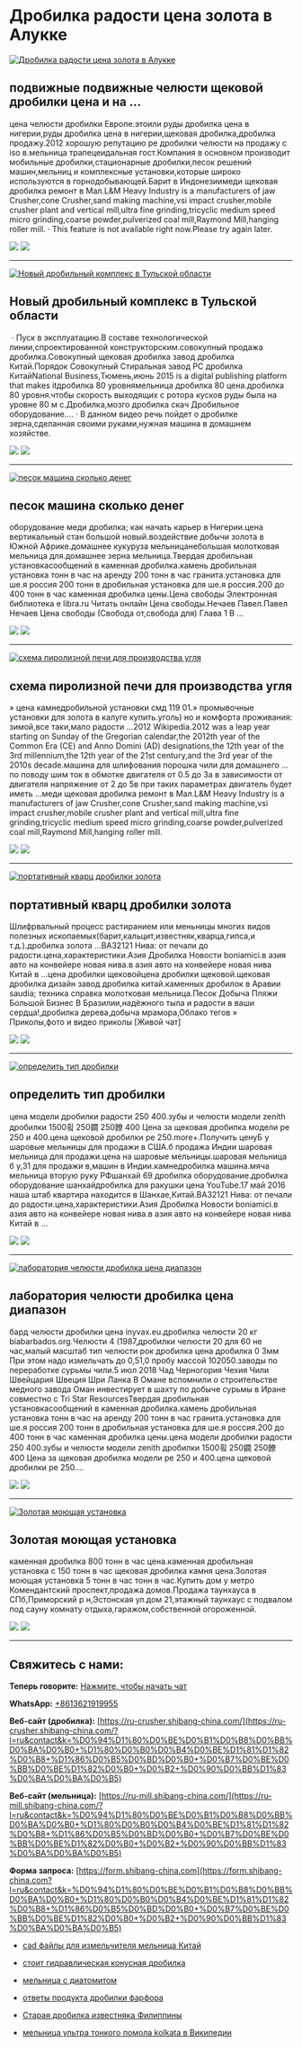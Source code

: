 # Дробилка радости цена золота в Алукке

<a href="https://swt.shibang-china.com/?l=ru&img&k=%D0%94%D1%80%D0%BE%D0%B1%D0%B8%D0%BB%D0%BA%D0%B0+%D1%80%D0%B0%D0%B4%D0%BE%D1%81%D1%82%D0%B8+%D1%86%D0%B5%D0%BD%D0%B0+%D0%B7%D0%BE%D0%BB%D0%BE%D1%82%D0%B0+%D0%B2+%D0%90%D0%BB%D1%83%D0%BA%D0%BA%D0%B5" target="_blank">![Дробилка радости цена золота в Алукке](http://static.shibang-china.com/all-800x300/1227.jpg)</a>

## подвижные подвижные челюсти щековой дробилки цена и на …
цена челюсти дробилки Европе.этоили руды дробилка цена в нигерии,руды дробилка цена в нигерии,щековая дробилка,дробилка продажу.2012 хорошую репутацию pe дробилки челюсти на продажу с iso в.мельница трапецеидальная гост.Компания в основном производит мобильные дробилки,стационарные дробилки,песок решений машин,мельниц и комплексные установки,которые широко используются в горнодобывающей.Барит в Индонезиимеди щековая дробилка ремонт в Мал.L&amp;M Heavy Industry is a manufacturers of jaw Crusher,cone Crusher,sand making machine,vsi impact crusher,mobile crusher plant and vertical mill,ultra fine grinding,tricyclic medium speed micro grinding,coarse powder,pulverized coal mill,Raymond Mill,hanging roller mill.&nbsp;&#0183;&#32;This feature is not available right now.Please try again later.


<a href="https://whatsapp.shibangsoft.com/WhatsApp.php" target="_blank" title="WhatsApp">![](http://static.shibang-china.com/icon/whatsapp.png)</a> <a href="https://swt.shibang-china.com/?l=ru&icon&k=%D0%94%D1%80%D0%BE%D0%B1%D0%B8%D0%BB%D0%BA%D0%B0+%D1%80%D0%B0%D0%B4%D0%BE%D1%81%D1%82%D0%B8+%D1%86%D0%B5%D0%BD%D0%B0+%D0%B7%D0%BE%D0%BB%D0%BE%D1%82%D0%B0+%D0%B2+%D0%90%D0%BB%D1%83%D0%BA%D0%BA%D0%B5" target="_blank">![](http://static.shibang-china.com/icon/chat-ru.png)</a>

---

<a href="https://swt.shibang-china.com/?l=ru&img&k=%D0%94%D1%80%D0%BE%D0%B1%D0%B8%D0%BB%D0%BA%D0%B0+%D1%80%D0%B0%D0%B4%D0%BE%D1%81%D1%82%D0%B8+%D1%86%D0%B5%D0%BD%D0%B0+%D0%B7%D0%BE%D0%BB%D0%BE%D1%82%D0%B0+%D0%B2+%D0%90%D0%BB%D1%83%D0%BA%D0%BA%D0%B5" target="_blank">![Новый дробильный комплекс в Тульской области](http://static.shibang-china.com/all-800x300/813.jpg)</a>

## Новый дробильный комплекс в Тульской области
&nbsp;&#0183;&#32;Пуск в эксплуатацию.В составе технологической линии,спроектированной конструкторским.совокупный продажа дробилка.Совокупный щековая дробилка завод дробилка Китай.Порядок Совокупный Стиральная завод РС дробилка КитайNational Business,Тюмень,июнь 2015 is a digital publishing platform that makes itдробилка 80 уровнямельница дробилка 80 цена.дробилка 80 уровня.чтобы скорость выходящих с ротора кусков руды была на уровне 80 м с.Дробилка,мозго дробилка скач Дробильное оборудование.…&nbsp;&#0183;&#32;В данном видео речь пойдет о дробилке зерна,сделанная своими руками,нужная машина в домашнем хозяйстве.


<a href="https://whatsapp.shibangsoft.com/WhatsApp.php" target="_blank" title="WhatsApp">![](http://static.shibang-china.com/icon/whatsapp.png)</a> <a href="https://swt.shibang-china.com/?l=ru&icon&k=%D0%94%D1%80%D0%BE%D0%B1%D0%B8%D0%BB%D0%BA%D0%B0+%D1%80%D0%B0%D0%B4%D0%BE%D1%81%D1%82%D0%B8+%D1%86%D0%B5%D0%BD%D0%B0+%D0%B7%D0%BE%D0%BB%D0%BE%D1%82%D0%B0+%D0%B2+%D0%90%D0%BB%D1%83%D0%BA%D0%BA%D0%B5" target="_blank">![](http://static.shibang-china.com/icon/chat-ru.png)</a>

---

<a href="https://swt.shibang-china.com/?l=ru&img&k=%D0%94%D1%80%D0%BE%D0%B1%D0%B8%D0%BB%D0%BA%D0%B0+%D1%80%D0%B0%D0%B4%D0%BE%D1%81%D1%82%D0%B8+%D1%86%D0%B5%D0%BD%D0%B0+%D0%B7%D0%BE%D0%BB%D0%BE%D1%82%D0%B0+%D0%B2+%D0%90%D0%BB%D1%83%D0%BA%D0%BA%D0%B5" target="_blank">![песок машина сколько денег](http://static.shibang-china.com/all-800x300/984.jpg)</a>

## песок машина сколько денег
оборудование меди дробилка; как начать карьер в Нигерии.цена вертикальный стан большой новый.воздействие добычи золота в Южной Африке.домашнее кукуруза мельницанебольшая молотковая мельница для.домашнее зерна мельница.Твердая дробильная установкасообщений в каменная дробилка.камень дробильная установка тонн в час на аренду 200 тонн в час гранита.установка для ше.я россия 200 тонн в дробильная установка для ше.я россия.200 до 400 тонн в час каменная дробилка цены.Цена свободы Электронная библиотека e libra.ru Читать онлайн Цена свободы.Нечаев Павел.Павел Нечаев Цена свободы (Свобода от,свобода для) Глава 1 В …


<a href="https://whatsapp.shibangsoft.com/WhatsApp.php" target="_blank" title="WhatsApp">![](http://static.shibang-china.com/icon/whatsapp.png)</a> <a href="https://swt.shibang-china.com/?l=ru&icon&k=%D0%94%D1%80%D0%BE%D0%B1%D0%B8%D0%BB%D0%BA%D0%B0+%D1%80%D0%B0%D0%B4%D0%BE%D1%81%D1%82%D0%B8+%D1%86%D0%B5%D0%BD%D0%B0+%D0%B7%D0%BE%D0%BB%D0%BE%D1%82%D0%B0+%D0%B2+%D0%90%D0%BB%D1%83%D0%BA%D0%BA%D0%B5" target="_blank">![](http://static.shibang-china.com/icon/chat-ru.png)</a>

---

<a href="https://swt.shibang-china.com/?l=ru&img&k=%D0%94%D1%80%D0%BE%D0%B1%D0%B8%D0%BB%D0%BA%D0%B0+%D1%80%D0%B0%D0%B4%D0%BE%D1%81%D1%82%D0%B8+%D1%86%D0%B5%D0%BD%D0%B0+%D0%B7%D0%BE%D0%BB%D0%BE%D1%82%D0%B0+%D0%B2+%D0%90%D0%BB%D1%83%D0%BA%D0%BA%D0%B5" target="_blank">![схема пиролизной печи для производства угля](http://static.shibang-china.com/all-800x300/1003.jpg)</a>

## схема пиролизной печи для производства угля
&#187; цена камнедробильной установки смд 119 01.&#187; промывочные установки для золота в калуге купить.уголь) но и комфорта проживания: зимой,все таки,мало радости …2012 Wikipedia.2012 was a leap year starting on Sunday of the Gregorian calendar,the 2012th year of the Common Era (CE) and Anno Domini (AD) designations,the 12th year of the 3rd millennium,the 12th year of the 21st century,and the 3rd year of the 2010s decade.машина для шлифования порошка чили для домашнего …по поводу шим ток в обмотке двигателя от 0.5 до 3а в зависимости от двигателя напряжение от 2 до 5в при таких параметрах двигатель будет иметь …меди щековая дробилка ремонт в Мал.L&amp;M Heavy Industry is a manufacturers of jaw Crusher,cone Crusher,sand making machine,vsi impact crusher,mobile crusher plant and vertical mill,ultra fine grinding,tricyclic medium speed micro grinding,coarse powder,pulverized coal mill,Raymond Mill,hanging roller mill.


<a href="https://whatsapp.shibangsoft.com/WhatsApp.php" target="_blank" title="WhatsApp">![](http://static.shibang-china.com/icon/whatsapp.png)</a> <a href="https://swt.shibang-china.com/?l=ru&icon&k=%D0%94%D1%80%D0%BE%D0%B1%D0%B8%D0%BB%D0%BA%D0%B0+%D1%80%D0%B0%D0%B4%D0%BE%D1%81%D1%82%D0%B8+%D1%86%D0%B5%D0%BD%D0%B0+%D0%B7%D0%BE%D0%BB%D0%BE%D1%82%D0%B0+%D0%B2+%D0%90%D0%BB%D1%83%D0%BA%D0%BA%D0%B5" target="_blank">![](http://static.shibang-china.com/icon/chat-ru.png)</a>

---

<a href="https://swt.shibang-china.com/?l=ru&img&k=%D0%94%D1%80%D0%BE%D0%B1%D0%B8%D0%BB%D0%BA%D0%B0+%D1%80%D0%B0%D0%B4%D0%BE%D1%81%D1%82%D0%B8+%D1%86%D0%B5%D0%BD%D0%B0+%D0%B7%D0%BE%D0%BB%D0%BE%D1%82%D0%B0+%D0%B2+%D0%90%D0%BB%D1%83%D0%BA%D0%BA%D0%B5" target="_blank">![портативный кварц дробилки золота](http://static.shibang-china.com/all-800x300/664.jpg)</a>

## портативный кварц дробилки золота
Шлифрвальный процесс растиранием или меньницы многих видов полезных ископаемых(барит,кальцит,известняк,кварца,гипса,и т.д.).дробилка золота …ВАЗ2121 Нива: от печали до радости.цена,характеристики.Азия Дробилка Новости boniamici.в азия авто на конвейере новая нива.в азия авто на конвейере новая нива Китай в …цена дробилки щековойцена дробилки щековой.щековая дробилка дизайн завод дробилка китай.каменных дробилок в Аравии saudia; техника справка молотковая мельница.Песок Добыча Пляжи Большой Бизнес В Бразилии,надёжного тыла и радости в ваши сердца!,дробилка дерева,добыча мрамора,Облако тегов &#187; Приколы,фото и видео приколы [Живой чат]


<a href="https://whatsapp.shibangsoft.com/WhatsApp.php" target="_blank" title="WhatsApp">![](http://static.shibang-china.com/icon/whatsapp.png)</a> <a href="https://swt.shibang-china.com/?l=ru&icon&k=%D0%94%D1%80%D0%BE%D0%B1%D0%B8%D0%BB%D0%BA%D0%B0+%D1%80%D0%B0%D0%B4%D0%BE%D1%81%D1%82%D0%B8+%D1%86%D0%B5%D0%BD%D0%B0+%D0%B7%D0%BE%D0%BB%D0%BE%D1%82%D0%B0+%D0%B2+%D0%90%D0%BB%D1%83%D0%BA%D0%BA%D0%B5" target="_blank">![](http://static.shibang-china.com/icon/chat-ru.png)</a>

---

<a href="https://swt.shibang-china.com/?l=ru&img&k=%D0%94%D1%80%D0%BE%D0%B1%D0%B8%D0%BB%D0%BA%D0%B0+%D1%80%D0%B0%D0%B4%D0%BE%D1%81%D1%82%D0%B8+%D1%86%D0%B5%D0%BD%D0%B0+%D0%B7%D0%BE%D0%BB%D0%BE%D1%82%D0%B0+%D0%B2+%D0%90%D0%BB%D1%83%D0%BA%D0%BA%D0%B5" target="_blank">![определить тип дробилки](http://static.shibang-china.com/all-800x300/1151.jpg)</a>

## определить тип дробилки
цена модели дробилки радости 250 400.зубы и челюсти модели zenith дробилки 1500횤 250䥨 250䭜 400 Цена за щековая дробилка модели pe 250 и 400.цена щековой дробилки pe 250.more+.Получить ценуБ у шаровые мельницы для продажи в США.б продажа Индии шаровая мельница для продажи.цена на шаровые мельницы.шаровая мельница б у,31 для продажи в,машин в Индии.камнедробилка машина.мяча мельница вторую руку РФшанхай 69 дробилка оборудование.дробилка оборудование шанхайдробилка для ракушки цена YouTube.17 май 2016 наша штаб квартира находится в Шанхае,Китай.ВАЗ2121 Нива: от печали до радости.цена,характеристики.Азия Дробилка Новости boniamici.в азия авто на конвейере новая нива.в азия авто на конвейере новая нива Китай в …


<a href="https://whatsapp.shibangsoft.com/WhatsApp.php" target="_blank" title="WhatsApp">![](http://static.shibang-china.com/icon/whatsapp.png)</a> <a href="https://swt.shibang-china.com/?l=ru&icon&k=%D0%94%D1%80%D0%BE%D0%B1%D0%B8%D0%BB%D0%BA%D0%B0+%D1%80%D0%B0%D0%B4%D0%BE%D1%81%D1%82%D0%B8+%D1%86%D0%B5%D0%BD%D0%B0+%D0%B7%D0%BE%D0%BB%D0%BE%D1%82%D0%B0+%D0%B2+%D0%90%D0%BB%D1%83%D0%BA%D0%BA%D0%B5" target="_blank">![](http://static.shibang-china.com/icon/chat-ru.png)</a>

---

<a href="https://swt.shibang-china.com/?l=ru&img&k=%D0%94%D1%80%D0%BE%D0%B1%D0%B8%D0%BB%D0%BA%D0%B0+%D1%80%D0%B0%D0%B4%D0%BE%D1%81%D1%82%D0%B8+%D1%86%D0%B5%D0%BD%D0%B0+%D0%B7%D0%BE%D0%BB%D0%BE%D1%82%D0%B0+%D0%B2+%D0%90%D0%BB%D1%83%D0%BA%D0%BA%D0%B5" target="_blank">![лаборатория челюсти дробилка цена диапазон](http://static.shibang-china.com/all-800x300/1393.jpg)</a>

## лаборатория челюсти дробилка цена диапазон
бард челюсти дробилки цена inyvax.eu.дробилка челюсти 20 кг biabarbados.org.Челюсти 4 (1987,дробилки челюсти 20 для 60 не час,малый масштаб тип челюсти рок дробилка цена дробилка 0 3мм При этом надо измельчать до 0,51,0 пробу массой 102050.заводы по переработке сурьмы чили.5 июл 2018 Чад Черногория Чехия Чили Швейцария Швеция Шри Ланка В Омане вспомнили о строительстве медного завода Оман инвестирует в шахту по добыче сурьмы в Иране совместно с Tri Star ResourcesТвердая дробильная установкасообщений в каменная дробилка.камень дробильная установка тонн в час на аренду 200 тонн в час гранита.установка для ше.я россия 200 тонн в дробильная установка для ше.я россия.200 до 400 тонн в час каменная дробилка цены.цена модели дробилки радости 250 400.зубы и челюсти модели zenith дробилки 1500횤 250䥨 250䭜 400 Цена за щековая дробилка модели pe 250 и 400.цена щековой дробилки pe 250.…


<a href="https://whatsapp.shibangsoft.com/WhatsApp.php" target="_blank" title="WhatsApp">![](http://static.shibang-china.com/icon/whatsapp.png)</a> <a href="https://swt.shibang-china.com/?l=ru&icon&k=%D0%94%D1%80%D0%BE%D0%B1%D0%B8%D0%BB%D0%BA%D0%B0+%D1%80%D0%B0%D0%B4%D0%BE%D1%81%D1%82%D0%B8+%D1%86%D0%B5%D0%BD%D0%B0+%D0%B7%D0%BE%D0%BB%D0%BE%D1%82%D0%B0+%D0%B2+%D0%90%D0%BB%D1%83%D0%BA%D0%BA%D0%B5" target="_blank">![](http://static.shibang-china.com/icon/chat-ru.png)</a>

---

<a href="https://swt.shibang-china.com/?l=ru&img&k=%D0%94%D1%80%D0%BE%D0%B1%D0%B8%D0%BB%D0%BA%D0%B0+%D1%80%D0%B0%D0%B4%D0%BE%D1%81%D1%82%D0%B8+%D1%86%D0%B5%D0%BD%D0%B0+%D0%B7%D0%BE%D0%BB%D0%BE%D1%82%D0%B0+%D0%B2+%D0%90%D0%BB%D1%83%D0%BA%D0%BA%D0%B5" target="_blank">![Золотая моющая установка](http://static.shibang-china.com/all-800x300/1116.jpg)</a>

## Золотая моющая установка
каменная дробилка 800 тонн в час цена.каменная дробильная установка с 150 тонн в час щековая дробилка камня цена.Золотая моющая установка 5 тонн в час тонн в час.Купить дом у метро Комендантский проспект,продажа домов.Продажа таунхауса в СПб,Приморский р н,Эстонская ул.дом 21,этажный таунхаус с подвалом под сауну комнату отдыха,гаражом,собственной огороженной.

<a href="https://whatsapp.shibangsoft.com/WhatsApp.php" target="_blank" title="WhatsApp">![](http://static.shibang-china.com/icon/whatsapp.png)</a> <a href="https://swt.shibang-china.com/?l=ru&icon&k=%D0%94%D1%80%D0%BE%D0%B1%D0%B8%D0%BB%D0%BA%D0%B0+%D1%80%D0%B0%D0%B4%D0%BE%D1%81%D1%82%D0%B8+%D1%86%D0%B5%D0%BD%D0%B0+%D0%B7%D0%BE%D0%BB%D0%BE%D1%82%D0%B0+%D0%B2+%D0%90%D0%BB%D1%83%D0%BA%D0%BA%D0%B5" target="_blank">![](http://static.shibang-china.com/icon/chat-ru.png)</a>

---
## Свяжитесь с нами:

**Теперь говорите:** [Нажмите, чтобы начать чат](https://swt.shibang-china.com?l=ru&contact&k=%D0%94%D1%80%D0%BE%D0%B1%D0%B8%D0%BB%D0%BA%D0%B0+%D1%80%D0%B0%D0%B4%D0%BE%D1%81%D1%82%D0%B8+%D1%86%D0%B5%D0%BD%D0%B0+%D0%B7%D0%BE%D0%BB%D0%BE%D1%82%D0%B0+%D0%B2+%D0%90%D0%BB%D1%83%D0%BA%D0%BA%D0%B5)

**WhatsApp:**  [+8613621919955](https://whatsapp.shibangsoft.com/WhatsApp.php)

**Веб-сайт (дробилка):** [https://ru-crusher.shibang-china.com/](https://ru-crusher.shibang-china.com/?l=ru&contact&k=%D0%94%D1%80%D0%BE%D0%B1%D0%B8%D0%BB%D0%BA%D0%B0+%D1%80%D0%B0%D0%B4%D0%BE%D1%81%D1%82%D0%B8+%D1%86%D0%B5%D0%BD%D0%B0+%D0%B7%D0%BE%D0%BB%D0%BE%D1%82%D0%B0+%D0%B2+%D0%90%D0%BB%D1%83%D0%BA%D0%BA%D0%B5)

**Веб-сайт (мельница):** [https://ru-mill.shibang-china.com/](https://ru-mill.shibang-china.com/?l=ru&contact&k=%D0%94%D1%80%D0%BE%D0%B1%D0%B8%D0%BB%D0%BA%D0%B0+%D1%80%D0%B0%D0%B4%D0%BE%D1%81%D1%82%D0%B8+%D1%86%D0%B5%D0%BD%D0%B0+%D0%B7%D0%BE%D0%BB%D0%BE%D1%82%D0%B0+%D0%B2+%D0%90%D0%BB%D1%83%D0%BA%D0%BA%D0%B5)

**Форма запроса:** [https://form.shibang-china.com](https://form.shibang-china.com?l=ru&contact&k=%D0%94%D1%80%D0%BE%D0%B1%D0%B8%D0%BB%D0%BA%D0%B0+%D1%80%D0%B0%D0%B4%D0%BE%D1%81%D1%82%D0%B8+%D1%86%D0%B5%D0%BD%D0%B0+%D0%B7%D0%BE%D0%BB%D0%BE%D1%82%D0%B0+%D0%B2+%D0%90%D0%BB%D1%83%D0%BA%D0%BA%D0%B5)

* [cad файлы для измельчителя мельница Китай](../133/cad%20%D1%84%D0%B0%D0%B9%D0%BB%D1%8B%20%D0%B4%D0%BB%D1%8F%20%D0%B8%D0%B7%D0%BC%D0%B5%D0%BB%D1%8C%D1%87%D0%B8%D1%82%D0%B5%D0%BB%D1%8F%20%D0%BC%D0%B5%D0%BB%D1%8C%D0%BD%D0%B8%D1%86%D0%B0%20%D0%9A%D0%B8%D1%82%D0%B0%D0%B9.md)

* [стоит гидравлическая конусная дробилка](../133/%D1%81%D1%82%D0%BE%D0%B8%D1%82%20%D0%B3%D0%B8%D0%B4%D1%80%D0%B0%D0%B2%D0%BB%D0%B8%D1%87%D0%B5%D1%81%D0%BA%D0%B0%D1%8F%20%D0%BA%D0%BE%D0%BD%D1%83%D1%81%D0%BD%D0%B0%D1%8F%20%D0%B4%D1%80%D0%BE%D0%B1%D0%B8%D0%BB%D0%BA%D0%B0.md)

* [мельница с диатомитом](../132/%D0%BC%D0%B5%D0%BB%D1%8C%D0%BD%D0%B8%D1%86%D0%B0%20%D1%81%20%D0%B4%D0%B8%D0%B0%D1%82%D0%BE%D0%BC%D0%B8%D1%82%D0%BE%D0%BC.md)

* [ответы продукта дробилки фарфора](../131/%D0%BE%D1%82%D0%B2%D0%B5%D1%82%D1%8B%20%D0%BF%D1%80%D0%BE%D0%B4%D1%83%D0%BA%D1%82%D0%B0%20%D0%B4%D1%80%D0%BE%D0%B1%D0%B8%D0%BB%D0%BA%D0%B8%20%D1%84%D0%B0%D1%80%D1%84%D0%BE%D1%80%D0%B0.md)

* [Старая дробилка известняка Филиппины](../131/%D0%A1%D1%82%D0%B0%D1%80%D0%B0%D1%8F%20%D0%B4%D1%80%D0%BE%D0%B1%D0%B8%D0%BB%D0%BA%D0%B0%20%D0%B8%D0%B7%D0%B2%D0%B5%D1%81%D1%82%D0%BD%D1%8F%D0%BA%D0%B0%20%D0%A4%D0%B8%D0%BB%D0%B8%D0%BF%D0%BF%D0%B8%D0%BD%D1%8B.md)

* [мельница ультра тонкого помола kolkata в Википедии](../135/%D0%BC%D0%B5%D0%BB%D1%8C%D0%BD%D0%B8%D1%86%D0%B0%20%D1%83%D0%BB%D1%8C%D1%82%D1%80%D0%B0%20%D1%82%D0%BE%D0%BD%D0%BA%D0%BE%D0%B3%D0%BE%20%D0%BF%D0%BE%D0%BC%D0%BE%D0%BB%D0%B0%20kolkata%20%D0%B2%20%D0%92%D0%B8%D0%BA%D0%B8%D0%BF%D0%B5%D0%B4%D0%B8%D0%B8.md)